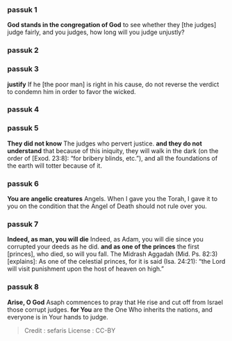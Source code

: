 
### passuk 1
<b>God stands in the congregation of God</b> to see whether they [the judges] judge fairly, and you judges, how long will you judge unjustly?

### passuk 2

### passuk 3
<b>justify</b> If he [the poor man] is right in his cause, do not reverse the verdict to condemn him in order to favor the wicked.

### passuk 4

### passuk 5
<b>They did not know</b> The judges who pervert justice.
<b>and they do not understand</b> that because of this iniquity, they will walk in the dark (on the order of [Exod. 23:8]: “for bribery blinds, etc.”), and all the foundations of the earth will totter because of it.

### passuk 6
<b>You are angelic creatures</b> Angels. When I gave you the Torah, I gave it to you on the condition that the Angel of Death should not rule over you.

### passuk 7
<b>Indeed, as man, you will die</b> Indeed, as Adam, you will die since you corrupted your deeds as he did.
<b>and as one of the princes</b> the first [princes], who died, so will you fall. The Midrash Aggadah (Mid. Ps. 82:3) [explains]: As one of the celestial princes, for it is said (Isa. 24:21): “the Lord will visit punishment upon the host of heaven on high.”

### passuk 8
<b>Arise, O God</b> Asaph commences to pray that He rise and cut off from Israel those corrupt judges.
<b>for You</b> are the One Who inherits the nations, and everyone is in Your hands to judge.

>Credit : sefaris
>License : CC-BY